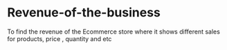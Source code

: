# Revenue-of-the-business
To find the revenue of the Ecommerce store where it shows different sales for products, price , quantity and etc
